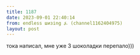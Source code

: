 ```yaml
---
title: 1187
date: 2023-09-01 22:40:14
from: endless шизing ⍼ (channel1162404975)
layout: post
---
```


тока написал, мне уже 3 шоколадки перепало)))

